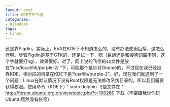 ```yaml
---
layout: post
title: KDE下的飞信
categories:
- Diandian
tags:
- Linux, 
---
```

还是靠Pigdin，实际上，EVA在KDE下不知道怎么的，没有办法使用巨蟒，这怎么行啊。尽管Pigdin是基于GTK的，还是试一下，嗯（巨蟒还是和搜狗词库不同，这个字就要打ng），效果很好。对了，网上说的飞信的so文件是放在“/usr/local/lib/purple-2/ ”下，可能那个是针对Gnome的，不过现在我已经投靠KDE，相对应的目录在KDE下是“/usr/lib/purple-2”。好，现在我们就遇到了一个问题：Linux在默认情况下没有Root权限是无法修改系统目录的。所以我们需要获得权限。使用命令（KDE下）：sudo dolphin 飞信文件在：http://forum.ubuntu.org.cn/viewtopic.php?t=100260 下载（不要跟我说你玩Ubuntu居然没有帐号）